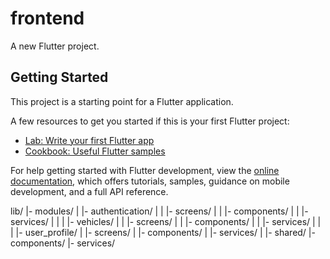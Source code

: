 # frontend

A new Flutter project.

## Getting Started

This project is a starting point for a Flutter application.

A few resources to get you started if this is your first Flutter project:

- [Lab: Write your first Flutter app](https://docs.flutter.dev/get-started/codelab)
- [Cookbook: Useful Flutter samples](https://docs.flutter.dev/cookbook)

For help getting started with Flutter development, view the
[online documentation](https://docs.flutter.dev/), which offers tutorials,
samples, guidance on mobile development, and a full API reference.


lib/
  |- modules/
  |  |- authentication/
  |  |  |- screens/
  |  |  |- components/
  |  |  |- services/
  |  |
  |  |- vehicles/
  |  |  |- screens/
  |  |  |- components/
  |  |  |- services/
  |  |
  |  |- user_profile/
  |     |- screens/
  |     |- components/
  |     |- services/
  |
  |- shared/
     |- components/
     |- services/